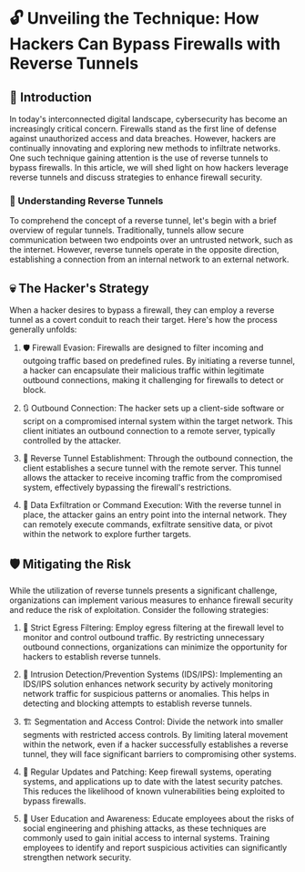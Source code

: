 # :unlock: Unveiling the Technique: How Hackers Can Bypass Firewalls with Reverse Tunnels

## :page_facing_up: Introduction
In today's interconnected digital landscape, cybersecurity has become an increasingly critical concern. Firewalls stand as the first line of defense against unauthorized access and data breaches. However, hackers are continually innovating and exploring new methods to infiltrate networks. One such technique gaining attention is the use of reverse tunnels to bypass firewalls. In this article, we will shed light on how hackers leverage reverse tunnels and discuss strategies to enhance firewall security.

### :round_pushpin: Understanding Reverse Tunnels
To comprehend the concept of a reverse tunnel, let's begin with a brief overview of regular tunnels. Traditionally, tunnels allow secure communication between two endpoints over an untrusted network, such as the internet. However, reverse tunnels operate in the opposite direction, establishing a connection from an internal network to an external network.

## :skull: The Hacker's Strategy
When a hacker desires to bypass a firewall, they can employ a reverse tunnel as a covert conduit to reach their target. Here's how the process generally unfolds:

1. :shield: Firewall Evasion: Firewalls are designed to filter incoming and outgoing traffic based on predefined rules. By initiating a reverse tunnel, a hacker can encapsulate their malicious traffic within legitimate outbound connections, making it challenging for firewalls to detect or block.

2. :arrows_clockwise: Outbound Connection: The hacker sets up a client-side software or script on a compromised internal system within the target network. This client initiates an outbound connection to a remote server, typically controlled by the attacker.

3. :electric_plug: Reverse Tunnel Establishment: Through the outbound connection, the client establishes a secure tunnel with the remote server. This tunnel allows the attacker to receive incoming traffic from the compromised system, effectively bypassing the firewall's restrictions.

4. :floppy_disk: Data Exfiltration or Command Execution: With the reverse tunnel in place, the attacker gains an entry point into the internal network. They can remotely execute commands, exfiltrate sensitive data, or pivot within the network to explore further targets.

## :shield: Mitigating the Risk
While the utilization of reverse tunnels presents a significant challenge, organizations can implement various measures to enhance firewall security and reduce the risk of exploitation. Consider the following strategies:

1. :key: Strict Egress Filtering: Employ egress filtering at the firewall level to monitor and control outbound traffic. By restricting unnecessary outbound connections, organizations can minimize the opportunity for hackers to establish reverse tunnels.

2. :cop: Intrusion Detection/Prevention Systems (IDS/IPS): Implementing an IDS/IPS solution enhances network security by actively monitoring network traffic for suspicious patterns or anomalies. This helps in detecting and blocking attempts to establish reverse tunnels.

3. :building_construction: Segmentation and Access Control: Divide the network into smaller segments with restricted access controls. By limiting lateral movement within the network, even if a hacker successfully establishes a reverse tunnel, they will face significant barriers to compromising other systems.

4. :wrench: Regular Updates and Patching: Keep firewall systems, operating systems, and applications up to date with the latest security patches. This reduces the likelihood of known vulnerabilities being exploited to bypass firewalls.

5. :raising_hand: User Education and Awareness: Educate employees about the risks of social engineering and phishing attacks, as these techniques are commonly used to gain initial access to internal systems. Training employees to identify and report suspicious activities can significantly strengthen network security.
